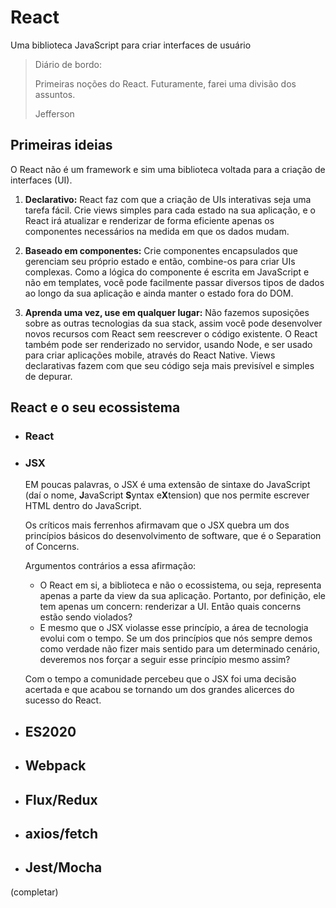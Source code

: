 # React
Uma biblioteca JavaScript para criar interfaces de usuário

> Diário de bordo:
>
> Primeiras noções do React. Futuramente, farei uma divisão dos assuntos.
>
>Jefferson

## Primeiras ideias

O React não é um framework e sim uma biblioteca voltada para a criação de interfaces (UI).



1. **Declarativo:** React faz com que a criação de UIs interativas seja uma tarefa fácil. Crie views simples para cada estado na sua aplicação, e o React irá atualizar e renderizar de forma eficiente apenas os componentes necessários na medida em que os dados mudam.

2. **Baseado em componentes:** Crie componentes encapsulados que gerenciam seu próprio estado e então, combine-os para criar UIs complexas. Como a lógica do componente é escrita em JavaScript e não em templates, você pode facilmente passar diversos tipos de dados ao longo da sua aplicação e ainda manter o estado fora do DOM.

3. **Aprenda uma vez, use em qualquer lugar:** Não fazemos suposições sobre as outras tecnologias da sua stack, assim você pode desenvolver novos recursos com React sem reescrever o código existente. O React também pode ser renderizado no servidor, usando Node, e ser usado para criar aplicações mobile, através do React Native. Views declarativas fazem com que seu código seja mais previsível e simples de depurar.

   

## React e o seu ecossistema

- ### React


- ### JSX
  EM poucas palavras, o JSX é uma extensão de sintaxe do JavaScript (daí o nome, **J**avaScript **S**yntax e**X**tension) que nos permite escrever HTML dentro do JavaScript.

  Os críticos mais ferrenhos afirmavam que o JSX quebra um dos princípios básicos do desenvolvimento de software, que é o Separation of Concerns.

  Argumentos contrários a essa afirmação:

  - O React em si, a biblioteca e não o ecossistema, ou seja, representa apenas a parte da view da sua aplicação. Portanto, por definição, ele tem apenas um concern: renderizar a UI. Então quais concerns estão sendo violados?
  - E mesmo que o JSX violasse esse princípio, a área de tecnologia evolui com o tempo. Se um dos princípios que nós sempre demos como verdade não fizer mais sentido para um determinado cenário, deveremos nos forçar a seguir esse princípio mesmo assim?

  Com o tempo a comunidade percebeu que o JSX foi uma decisão acertada e que acabou se tornando um dos grandes alicerces do sucesso do React.

  

- ## ES2020



- ## Webpack



- ## Flux/Redux



- ## axios/fetch



- ## Jest/Mocha

(completar)
